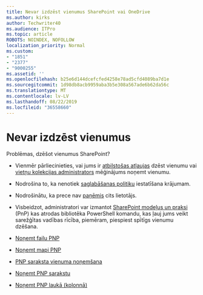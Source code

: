 ```yaml
---
title: Nevar izdzēst vienumus SharePoint vai OneDrive
ms.author: kirks
author: Techwriter40
ms.audience: ITPro
ms.topic: article
ROBOTS: NOINDEX, NOFOLLOW
localization_priority: Normal
ms.custom:
- "1851"
- "2377"
- "9000255"
ms.assetid: ''
ms.openlocfilehash: b25e6d144dcefcfed4258e78ad5cfd4089ba7d1e
ms.sourcegitcommit: 1d98db8acb9959aba3b5e308a567ade6b62da56c
ms.translationtype: MT
ms.contentlocale: lv-LV
ms.lasthandoff: 08/22/2019
ms.locfileid: "36558660"
---
```

# <a name="unable-to-delete-items"></a>Nevar izdzēst vienumus

Problēmas, dzēšot vienumus SharePoint?

- Vienmēr pārliecinieties, vai jums ir [atbilstošas atļaujas](https://docs.microsoft.com/sharepoint/default-sharepoint-groups) dzēst vienumu vai [vietņu kolekcijas administrators](https://docs.microsoft.com/sharepoint/customize-sharepoint-site-permissions#add-change-or-remove-a-site-collection-administrator) mēģinājums noņemt vienumu.

- Nodrošina to, ka nenotiek [saglabāšanas politiku](https://docs.microsoft.com/office365/securitycompliance/retention-policies) iestatīšana krājumam.

- Nodrošinātu, ka prece nav [paņēmis](https://support.office.com/article/check-out-check-in-or-discard-changes-to-files-in-a-library-7e2c12a9-a874-4393-9511-1378a700f6de) cits lietotājs.

- Visbeidzot, administratori var izmantot [SharePoint modeļus un praksi](https://docs.microsoft.com/powershell/sharepoint/sharepoint-pnp/sharepoint-pnp-cmdlets?view=sharepoint-ps#installation) (PnP) kas atrodas bibliotēka PowerShell komandu, kas ļauj jums veikt sarežģītas vadības rīcība, piemēram, piespiest spītīgs vienumu dzēšana.
- [Noņemt failu PNP](https://docs.microsoft.com/powershell/module/sharepoint-pnp/remove-pnpfile?view=sharepoint-ps)
- [Noņemt mapi PNP](https://docs.microsoft.com/powershell/module/sharepoint-pnp/remove-pnpfolder?view=sharepoint-ps)
- [PNP saraksta vienuma noņemšana](https://docs.microsoft.com/powershell/module/sharepoint-pnp/remove-pnplistitem?view=sharepoint-ps)
- [Noņemt PNP sarakstu](https://docs.microsoft.com/powershell/module/sharepoint-pnp/remove-pnplist?view=sharepoint-ps)
- [Noņemt PNP laukā (kolonnā)](https://docs.microsoft.com/powershell/module/sharepoint-pnp/remove-pnpfield?view=sharepoint-ps)